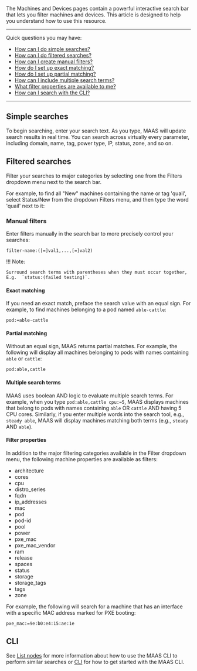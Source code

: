 The Machines and Devices pages contain a powerful interactive search bar that lets you filter machines and devices.  This article is designed to help you understand how to use this resource.

---

Quick questions you may have:

* [How can I do simple searches?](/t/interactive-search/819#heading--simple-searches)
* [How can I do filtered searches?](/t/interactive-search/819#heading--filtered-searches)
* [How can I create manual filters?](/t/interactive-search/819#heading--manual-filters)
* [How do I set up exact matching?](/t/interactive-search/819#heading--exact-matching)
* [How do I set up partial matching?](/t/interactive-search/819#heading--partial-matching)
* [How can I include multiple search terms?](/t/interactive-search/819#heading--multiple-search-terms)
* [What filter properties are available to me?](/t/interactive-search/819#heading--filter-properties)
* [How can I search with the CLI?](/t/interactive-search/819#heading--cli)

---

<h2 id="heading--simple-searches">Simple searches</h2>

To begin searching, enter your search text. As you type, MAAS will update search results in real time. You can search across virtually every parameter, including domain, name, tag, power type, IP, status, zone, and so on.

<!-- vanilla
![searchbar](../images/ccb90c91-manage-search__2.5_searchbar.png)
 vanilla -->

<!-- ui
![searchbar](../images/ccb90c91-manage-search__2.5_searchbar.png)
 ui -->

<!-- cli
### ADD SUITABLE CLI EXAMPLE OR PRINTOUT ###
 cli -->

<h2 id="heading--filtered-searches">Filtered searches</h2>

Filter your searches to major categories by selecting one from the Filters dropdown menu next to the search bar.

<!-- vanilla
![filters](../images/6ac5b4ec-manage-search__2.5_filters.png)
 vanilla -->

<!-- ui
![filters](../images/6ac5b4ec-manage-search__2.5_filters.png)
 ui -->

<!-- cli
### ADD SUITABLE CLI EXAMPLE OR PRINTOUT ###
 cli -->

For example, to find all "New" machines containing the name or tag 'quail', select Status/New from the dropdown Filters menu, and then type the word 'quail' next to it:

<!-- vanilla
![filterresult](../images/7b5d8e86-manage-search__2.5_filtered-search.png)
 vanilla -->

<!-- ui
![filterresult](../images/7b5d8e86-manage-search__2.5_filtered-search.png)
 ui -->

<!-- cli
### ADD SUITABLE CLI EXAMPLE OR PRINTOUT ###
 cli -->

<h3 id="heading--manual-filters">Manual filters</h3>

Enter filters manually in the search bar to more precisely control your searches:

``` no-highlight
filter-name:([=]val1,...,[=]val2)
```

!!! Note:

    Surround search terms with parentheses when they must occur together,
    E.g.  `status:(failed testing)`.

<h4 id="heading--exact-matching">Exact matching</h4>

If you need an exact match, preface the search value with an equal sign. For example, to find machines belonging to a pod named `able-cattle`:

``` no-highlight
pod:=able-cattle
```

<h4 id="heading--partial-matching">Partial matching</h4>

Without an equal sign, MAAS returns partial matches. For example, the following will display all machines belonging to pods with names containing `able` or `cattle`:

``` no-highlight
pod:able,cattle
```

<h4 id="heading--multiple-search-terms">Multiple search terms</h4>

MAAS uses boolean AND logic to evaluate multiple search terms. For example, when you type `pod:able,cattle cpu:=5`, MAAS displays machines that belong to pods with names containing `able` OR `cattle` AND having 5 CPU cores. Similarly, if you enter multiple words into the search tool, e.g., `steady able`, MAAS will display machines matching both terms (e.g., `steady` AND `able`).

<h4 id="heading--filter-properties">Filter properties</h4>

In addition to the major filtering categories available in the Filter dropdown menu, the following machine properties are available as filters:

-   architecture
-   cores
-   cpu
-   distro_series
-   fqdn
-   ip_addresses
-   mac
-   pod
-   pod-id
-   pool
-   power
-   pxe_mac
-   pxe_mac_vendor
-   ram
-   release
-   spaces
-   status
-   storage
-   storage_tags
-   tags
-   zone

For example, the following will search for a machine that has an interface with a specific MAC address marked for PXE booting:

``` no-highlight
pxe_mac:=9e:b0:e4:15:ae:1e
```

<h2 id="heading--cli">CLI</h2>

See [List nodes](/t/common-cli-tasks/794#heading--list-nodes) for more information about how to use the MAAS CLI to perform similar searches or [CLI](/t/maas-cli/802) for how to get started with the MAAS CLI.

<!-- LINKS -->
